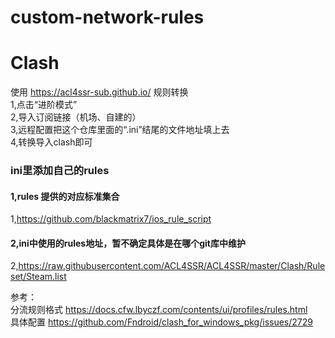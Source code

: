 # custom-network-rules

# Clash 
使用 https://acl4ssr-sub.github.io/ 规则转换  
1,点击“进阶模式”  
2,导入订阅链接（机场、自建的）  
3,远程配置把这个仓库里面的“.ini”结尾的文件地址填上去  
4,转换导入clash即可  

### ini里添加自己的rules  
#### 1,rules 提供的对应标准集合  
1,https://github.com/blackmatrix7/ios_rule_script   
#### 2,ini中使用的rules地址，暂不确定具体是在哪个git库中维护  
2,https://raw.githubusercontent.com/ACL4SSR/ACL4SSR/master/Clash/Ruleset/Steam.list   

参考：  
分流规则格式 https://docs.cfw.lbyczf.com/contents/ui/profiles/rules.html  
具体配置 https://github.com/Fndroid/clash_for_windows_pkg/issues/2729
